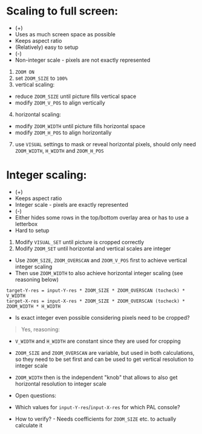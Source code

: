 # Scaling to full screen:

- (+)
 - Uses as much screen space as possible
 - Keeps aspect ratio
 - (Relatively) easy to setup
- (-)
 - Non-integer scale - pixels are not exactly represented


1. `ZOOM ON`
2. set `ZOOM_SIZE` to `100%`
3. vertical scaling:
 - reduce `ZOOM_SIZE` until picture fills vertical space
 - modify `ZOOM_V_POS` to align vertically
4. horizontal scaling:
 - modify `ZOOM_WIDTH` until picture fills horizontal space
 - modify `ZOOM_H_POS` to align horizontally
7. use `VISUAL` settings to mask or reveal horizontal pixels, should only need `ZOOM_WIDTH`, `H_WIDTH` and `ZOOM_H_POS`

# Integer scaling:

- (+)
 - Keeps aspect ratio
 - Integer scale - pixels are exactly represented
- (-)
 - Either hides some rows in the top/bottom overlay area or has to use a letterbox
 - Hard to setup


1. Modify `VISUAL_SET` until picture is cropped correctly
2. Modify `ZOOM_SET` until horizontal and vertical scales are integer
 - Use `ZOOM_SIZE`, `ZOOM_OVERSCAN` and `ZOOM_V_POS` first to achieve vertical integer scaling
 - Then use `ZOOM_WIDTH` to also achieve horizontal integer scaling (see reasoning below)

 ```
 target-Y-res = input-Y-res * ZOOM_SIZE * ZOOM_OVERSCAN (tocheck) * V_WIDTH
 target-X-res = input-X-res * ZOOM_SIZE * ZOOM_OVERSCAN (tocheck) * ZOOM_WIDTH * H_WIDTH
 ```


- Is exact integer even possible considering pixels need to be cropped?
> Yes, reasoning:
 - `V_WIDTH` and `H_WIDTH` are constant since they are used for cropping
 - `ZOOM_SIZE` and `ZOOM_OVERSCAN` are variable, but used in both calculations, so they need to be set first and can be used to get vertical resolution to integer scale
 - `ZOOM_WIDTH` then is the independent "knob" that allows to also get horizontal resolution to integer scale

- Open questions:
 - Which values for `input-Y-res`/`input-X-res` for which PAL console?
 - How to verify? - Needs coefficients for `ZOOM_SIZE` etc. to actually calculate it
